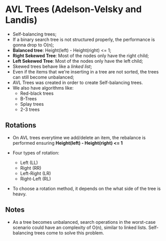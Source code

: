 # AVL Trees (Adelson-Velsky and Landis)

- Self-balancing trees;
- If a binary search tree is not structured properly, the performance is gonna drop to O(n);
- **Balanced tree**: Height(left) - Height(right) <= 1;
- **Right Sekewed Tree**: Most of the nodes only have the right child;
- **Left Sekewed Tree**: Most of the nodes only have the left child;
- Skewed trees behave like a *linked list*;
- Even if the items that we're inserting in a tree are not sorted, the trees can still become unbalanced;
- AVL Trees was created in order to create Self-balancing trees.
- We also have algorithms like:
    * Red-black trees
    * B-Trees
    * Splay trees
    * 2-3 trees

## Rotations

* On AVL trees everytime we add/delete an item, the rebalance is performed ensuring **Height(left) - Height(right) <= 1**

* Four types of rotation:
    - Left (LL)
    - Right (RR)
    - Left-Right (LR)
    - Right-Left (RL)

* To choose a rotation method, it depends on the what side of the tree is heavy.

 ## Notes

- As a tree becomes unbalanced, search operations in the worst-case scenario could have an complexity of O(n), similar to linked lists. Self-balancing trees come to solve this problem.